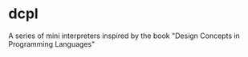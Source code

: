 dcpl
====

A series of mini interpreters inspired by the book "Design Concepts in Programming Languages"